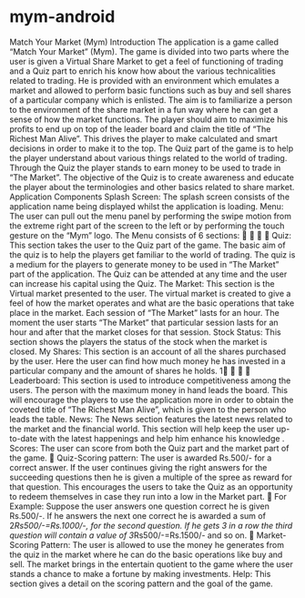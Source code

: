 mym-android
===========

Match Your Market (Mym) Introduction The application is a game called “Match Your Market” (Mym). The game is divided into two parts where the user is given a Virtual Share Market to get a feel of functioning of trading and a Quiz part to enrich his know how about the various technicalities related to trading. He is provided with an environment which emulates a market and allowed to perform basic functions such as buy and sell shares of a particular company which is enlisted. The aim is to familiarize a person to the environment of the share market in a fun way where he can get a sense of how the market functions. The player should aim to maximize his profits to end up on top of the leader board and claim the title of “The Richest Man Alive”. This drives the player to make calculated and smart decisions in order to make it to the top. The Quiz part of the game is to help the player understand about various things related to the world of trading. Through the Quiz the player stands to earn money to be used to trade in “The Market”. The objective of the Quiz is to create awareness and educate the player about the terminologies and other basics related to share market. Application Components Splash Screen: The splash screen consists of the application name being displayed whilst the application is loading. Menu: The user can pull out the menu panel by performing the swipe motion from the extreme right part of the screen to the left or by performing the touch gesture on the “Mym” logo. The Menu consists of 6 sections:     Quiz: This section takes the user to the Quiz part of the game. The basic aim of the quiz is to help the players get familiar to the world of trading. The quiz is a medium for the players to generate money to be used in “The Market” part of the application. The Quiz can be attended at any time and the user can increase his capital using the Quiz. The Market: This section is the Virtual market presented to the user. The virtual market is created to give a feel of how the market operates and what are the basic operations that take place in the market. Each session of “The Market” lasts for an hour. The moment the user starts “The Market” that particular session lasts for an hour and after that the market closes for that session. Stock Status: This section shows the players the status of the stock when the market is closed. My Shares: This section is an account of all the shares purchased by the user. Here the user can find how much money he has invested in a particular company and the amount of shares he holds. 1    Leaderboard: This section is used to introduce competitiveness among the users. The person with the maximum money in hand leads the board. This will encourage the players to use the application more in order to obtain the coveted title of “The Richest Man Alive”, which is given to the person who leads the table. News: The News section features the latest news related to the market and the financial world. This section will help keep the user up-to-date with the latest happenings and help him enhance his knowledge . Scores: The user can score from both the Quiz part and the market part of the game.  Quiz-Scoring pattern: The user is awarded Rs.500/- for a correct answer. If the user continues giving the right answers for the succeeding questions then he is given a multiple of the spree as reward for that question. This encourages the users to take the Quiz as an opportunity to redeem themselves in case they run into a low in the Market part.  For Example: Suppose the user answers one question correct he is given Rs.500/-. If he answers the next one correct he is awarded a sum of 2*Rs500/-=Rs.1000/-, for the second question. If he gets 3 in a row the third question will contain a value of 3*Rs500/-=Rs.1500/- and so on.  Market-Scoring Pattern: The user is allowed to use the money he generates from the quiz in the market where he can do the basic operations like buy and sell. The market brings in the entertain quotient to the game where the user stands a chance to make a fortune by making investments. Help: This section gives a detail on the scoring pattern and the goal of the game.
